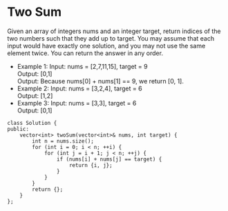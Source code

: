 # Two Sum
Given an array of integers nums and an integer target, return indices of the two numbers such that they add up to target.
You may assume that each input would have exactly one solution, and you may not use the same element twice.
You can return the answer in any order.

 
- Example 1:
Input: nums = [2,7,11,15], target = 9<br/>
Output: [0,1]<br/>
Output: Because nums[0] + nums[1] == 9, we return [0, 1].<br/>
- Example 2:
Input: nums = [3,2,4], target = 6<br/>
Output: [1,2]<br/>
- Example 3:
Input: nums = [3,3], target = 6<br/>
Output: [0,1]<br/>
 

```
class Solution {
public:
    vector<int> twoSum(vector<int>& nums, int target) {
        int n = nums.size();
        for (int i = 0; i < n; ++i) {
            for (int j = i + 1; j < n; ++j) {
                if (nums[i] + nums[j] == target) {
                    return {i, j};
                }
            }
        }
        return {};
    }
};

```
